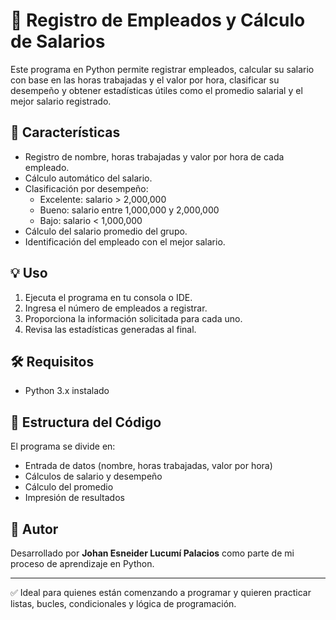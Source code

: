 # 🧾 Registro de Empleados y Cálculo de Salarios

Este programa en Python permite registrar empleados, calcular su salario con base en las horas trabajadas y el valor por hora, clasificar su desempeño y obtener estadísticas útiles como el promedio salarial y el mejor salario registrado.

## 🚀 Características

- Registro de nombre, horas trabajadas y valor por hora de cada empleado.
- Cálculo automático del salario.
- Clasificación por desempeño:
  - Excelente: salario > 2,000,000
  - Bueno: salario entre 1,000,000 y 2,000,000
  - Bajo: salario < 1,000,000
- Cálculo del salario promedio del grupo.
- Identificación del empleado con el mejor salario.

## 💡 Uso

1. Ejecuta el programa en tu consola o IDE.
2. Ingresa el número de empleados a registrar.
3. Proporciona la información solicitada para cada uno.
4. Revisa las estadísticas generadas al final.

## 🛠️ Requisitos

- Python 3.x instalado

## 📂 Estructura del Código

El programa se divide en:

- Entrada de datos (nombre, horas trabajadas, valor por hora)
- Cálculos de salario y desempeño
- Cálculo del promedio
- Impresión de resultados

## 📌 Autor

Desarrollado por **Johan Esneider Lucumí Palacios** como parte de mi proceso de aprendizaje en Python.

---

✅ Ideal para quienes están comenzando a programar y quieren practicar listas, bucles, condicionales y lógica de programación.
